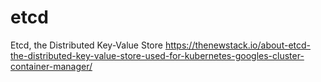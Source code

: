 # etcd

Etcd, the Distributed Key-Value Store
https://thenewstack.io/about-etcd-the-distributed-key-value-store-used-for-kubernetes-googles-cluster-container-manager/